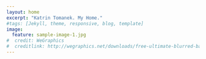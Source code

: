```yaml
---
layout: home
excerpt: "Katrin Tomanek. My Home."
#tags: [Jekyll, theme, responsive, blog, template]
image:
  feature: sample-image-1.jpg
#  credit: WeGraphics
#  creditlink: http://wegraphics.net/downloads/free-ultimate-blurred-background-pack/
---
```

